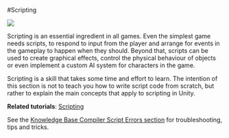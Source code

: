 #Scripting

![](../uploads/Main/ScriptingIntroPic.jpg) 

Scripting is an essential ingredient in all games. Even the simplest game needs scripts, to respond to input from the player and arrange for events in the gameplay to happen when they should. Beyond that, scripts can be used to create graphical effects, control the physical behaviour of objects or even implement a custom AI system for characters in the game.

Scripting is a skill that takes some time and effort to learn. The intention of this section is not to teach you how to write script code from scratch, but rather to explain the main concepts that apply to scripting in Unity.

**Related tutorials**: [Scripting](https://unity3d.com/learn/tutorials/topics/scripting)

See the [Knowledge Base Compiler Script Errors section](https://support.unity3d.com/hc/en-us/categories/201242676-Scripting) for troubleshooting, tips and tricks.